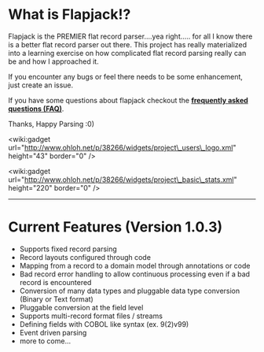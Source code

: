 # What is Flapjack!? #
Flapjack is the PREMIER flat record parser....yea right.....
for all I know there is a better flat record parser out there.
This project has really materialized into a learning exercise
on how complicated flat record parsing really can be and how
I approached it.

If you encounter any bugs or feel there needs to be some enhancement, just create an issue.

If you have some questions about flapjack checkout the **[frequently asked questions (FAQ)](FAQ.md)**.

Thanks,
Happy Parsing  :0)

&lt;wiki:gadget url="http://www.ohloh.net/p/38266/widgets/project\_users\_logo.xml" height="43"  border="0" /&gt;

&lt;wiki:gadget url="http://www.ohloh.net/p/38266/widgets/project\_basic\_stats.xml" height="220"  border="0" /&gt;


---


# Current Features (Version 1.0.3) #
  * Supports fixed record parsing
  * Record layouts configured through code
  * Mapping from a record to a domain model through annotations or code
  * Bad record error handling to allow continuous processing even if a bad record is encountered
  * Conversion of many data types and pluggable data type conversion (Binary or Text format)
  * Pluggable conversion at the field level
  * Supports multi-record format files / streams
  * Defining fields with COBOL like syntax (ex. 9(2)v99)
  * Event driven parsing
  * more to come...


